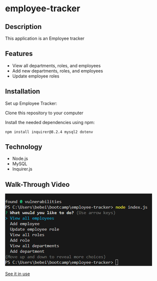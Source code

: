 # employee-tracker

## Description

This application is an Employee tracker 

## Features

- View all departments, roles, and employees 
- Add new departments, roles, and employees 
- Update employee roles 

## Installation

Set up Employee Tracker:

Clone this repository to your computer

 Install the needed dependencies using npm: 
```
npm install inquirer@8.2.4 mysql2 dotenv
```


## Technology

- Node.js
- MySQL
- Inquirer.js 



## Walk-Through Video 
![](./Screenshot%202024-01-11%20072433.png) 

[See it in use](http)
